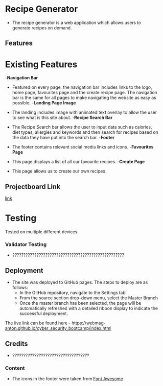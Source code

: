 # Recipe Generator
- The recipe generator is a web application which allows users to generate recipes on demand.

## Features
# Existing Features
-__Navigation Bar__
- Featured on every page, the navigation bar includes links to the logo, home page, favourites page and the create recipe page. The navigation bar is the same for all pages to make navigating the website as easy as possible.
-__Landing Page Image__

- The landing includes image with animated text overlay to allow the user to see what is this site about.
-__Recipe Search Bar__

- The Recipe Search bar allows the user to input data such as calories, diet types, allergies and keywords and then search for recipes based on the data they have put into the search bar.
-__Footer__
- The footer contains relevant social media links and icons.
-__Favourites Page__
- This page displays a list of all our favourite recipes.
-__Create Page__
- This page allows us to create our own recipes.

## Projectboard Link
[link](https://github.com/users/webmag-anton/projects/3)

# Testing
Tested on multiple different devices.

### Validator Testing 

- ???????????????????????????????????????????????????

## Deployment

- The site was deployed to GitHub pages. The steps to deploy are as follows: 
  - In the GitHub repository, navigate to the Settings tab 
  - From the source section drop-down menu, select the Master Branch
  - Once the master branch has been selected, the page will be automatically refreshed with a detailed ribbon display to indicate the successful deployment. 

The live link can be found here - https://webmag-anton.github.io/cyber_security_bootcamp/index.html

## Credits 

- ???????????????????????????????????

### Content 

- The icons in the footer were taken from [Font Awesome](https://fontawesome.com/)
